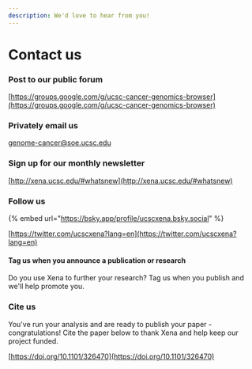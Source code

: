```yaml
---
description: We'd love to hear from you!
---
```


# Contact us

### Post to our public forum&#x20;

[https://groups.google.com/g/ucsc-cancer-genomics-browser](https://groups.google.com/g/ucsc-cancer-genomics-browser)

### Privately email us

genome-cancer@soe.ucsc.edu

### Sign up for our monthly newsletter

[http://xena.ucsc.edu/#whatsnew](http://xena.ucsc.edu/#whatsnew)

### Follow us

{% embed url="https://bsky.app/profile/ucscxena.bsky.social" %}

[https://twitter.com/ucscxena?lang=en](https://twitter.com/ucscxena?lang=en)

#### Tag us when you announce a publication or research

Do you use Xena to further your research? Tag us when you publish and we'll help promote you.&#x20;

### Cite us

You've run your analysis and are ready to publish your paper - congratulations! Cite the paper below to thank Xena and help keep our project funded.

[https://doi.org/10.1101/326470](https://doi.org/10.1101/326470)


